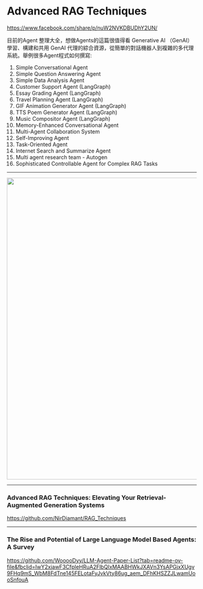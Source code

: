 # Advanced RAG Techniques

https://www.facebook.com/share/p/nuW2NVKDBUDhY2UN/ 

目前的Agent 整理大全，想做Agents的這篇很值得看
Generative AI （GenAI） 學習、構建和共用 GenAI 代理的綜合資源，從簡單的對話機器人到複雜的多代理系統。舉例很多Agent程式如何撰寫:
1. Simple Conversational Agent
2. Simple Question Answering Agent
3. Simple Data Analysis Agent
4. Customer Support Agent (LangGraph)
5. Essay Grading Agent (LangGraph)
6. Travel Planning Agent (LangGraph)
7. GIF Animation Generator Agent (LangGraph)
8. TTS Poem Generator Agent (LangGraph)
9. Music Compositor Agent (LangGraph)
10. Memory-Enhanced Conversational Agent
11. Multi-Agent Collaboration System
12. Self-Improving Agent
13. Task-Oriented Agent
14. Internet Search and Summarize Agent
15. Multi agent research team - Autogen
16. Sophisticated Controllable Agent for Complex RAG Tasks 

---
<img src="https://github.com/user-attachments/assets/707a7bd4-36dd-4f72-89d9-9dc933448f1e" width="800">

---
### Advanced RAG Techniques: Elevating Your Retrieval-Augmented Generation Systems
https://github.com/NirDiamant/RAG_Techniques

---
### The Rise and Potential of Large Language Model Based Agents: A Survey
https://github.com/WooooDyy/LLM-Agent-Paper-List?tab=readme-ov-file&fbclid=IwY2xjawF3CfpleHRuA2FlbQIxMAABHWkJXAVn3YsAPGjxXUgv9FHq9mS_WbM8FdTne145FELotaFyJvkVty86ug_aem_DFhKHSZZJLwamUooSnfouA
